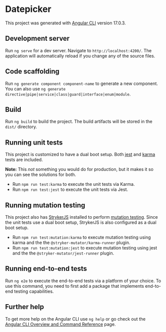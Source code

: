 # Datepicker

This project was generated with [Angular CLI](https://github.com/angular/angular-cli) version 17.0.3.

## Development server

Run `ng serve` for a dev server. Navigate to `http://localhost:4200/`. The application will automatically reload if you change any of the source files.

## Code scaffolding

Run `ng generate component component-name` to generate a new component. You can also use `ng generate directive|pipe|service|class|guard|interface|enum|module`.

## Build

Run `ng build` to build the project. The build artifacts will be stored in the `dist/` directory.

## Running unit tests

This project is customized to have a dual boot setup. Both [jest](https://jestjs.io/) and [karma](https://karma-runner.github.io) tests are included.

**Note:** This _not_ something you would do for production, but it makes it so you can see the solutions for both.

- Run `npm run test:karma` to execute the unit tests via Karma.
- Run `npm run test:jest` to execute the unit tests via Jest.

## Running mutation testing

This project also has [StrykerJS](https://stryker-mutator.io) installed to perform [mutation testing](https://en.wikipedia.org/wiki/Mutation_testing). Since the unit tests use a dual boot setup, StrykerJS is also configured as a dual boot setup.

- Run `npm run test:mutation:karma` to execute mutation testing using karma and the the `@stryker-mutator/karma-runner` plugin.
- Run `npm run test:mutation:jest` to execute mutation testing using jest and the the `@stryker-mutator/jest-runner` plugin.

## Running end-to-end tests

Run `ng e2e` to execute the end-to-end tests via a platform of your choice. To use this command, you need to first add a package that implements end-to-end testing capabilities.

## Further help

To get more help on the Angular CLI use `ng help` or go check out the [Angular CLI Overview and Command Reference](https://angular.io/cli) page.
